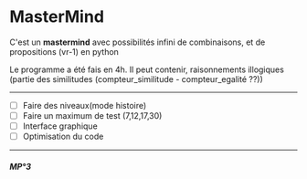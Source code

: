 # MasterMind

C'est un **mastermind** avec possibilités infini de combinaisons, et de propositions (vr-1) en python

Le programme a été fais en 4h. Il peut contenir, raisonnements illogiques (partie des similitudes (compteur_similitude - compteur_egalité ??))

---
- [ ] Faire des niveaux(mode histoire)
- [ ] Faire un maximum de test (7,12,17,30)
- [ ] Interface graphique
- [ ] Optimisation du code
---
##### MP°3


